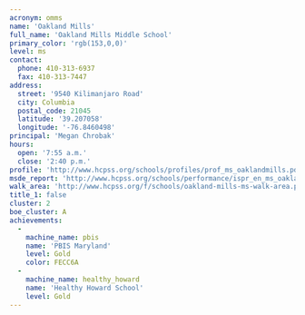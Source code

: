 ```yaml
---
acronym: omms
name: 'Oakland Mills'
full_name: 'Oakland Mills Middle School'
primary_color: 'rgb(153,0,0)'
level: ms
contact:
  phone: 410-313-6937
  fax: 410-313-7447
address:
  street: '9540 Kilimanjaro Road'
  city: Columbia
  postal_code: 21045
  latitude: '39.207058'
  longitude: '-76.8460498'
principal: 'Megan Chrobak'
hours:
  open: '7:55 a.m.'
  close: '2:40 p.m.'
profile: 'http://www.hcpss.org/schools/profiles/prof_ms_oaklandmills.pdf'
msde_report: 'http://www.hcpss.org/schools/performance/ispr_en_ms_oaklandmills.pdf'
walk_area: 'http://www.hcpss.org/f/schools/oakland-mills-ms-walk-area.pdf'
title_1: false
cluster: 2
boe_cluster: A
achievements:
  -
    machine_name: pbis
    name: 'PBIS Maryland'
    level: Gold
    color: FECC6A
  -
    machine_name: healthy_howard
    name: 'Healthy Howard School'
    level: Gold
---
```

